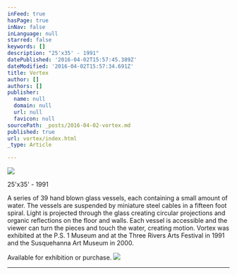```yaml
---
inFeed: true
hasPage: true
inNav: false
inLanguage: null
starred: false
keywords: []
description: "25'x35' - 1991"
datePublished: '2016-04-02T15:57:45.389Z'
dateModified: '2016-04-02T15:57:34.691Z'
title: Vortex
author: []
authors: []
publisher:
  name: null
  domain: null
  url: null
  favicon: null
sourcePath: _posts/2016-04-02-vortex.md
published: true
url: vortex/index.html
_type: Article

---
```

![](https://the-grid-user-content.s3-us-west-2.amazonaws.com/b7af0108-5190-4066-9ec3-4b33b2f29a1f.jpg)

25'x35' - 1991

A series of 39 hand blown glass vessels, each containing a small amount of water. The vessels are suspended by miniature steel cables in a fifteen foot spiral. Light is projected through the glass creating circular projections and organic reflections on the floor and walls. Each vessel is accessible and the viewer can turn the pieces and touch the water, creating motion. Vortex was exhibited at the P.S. 1 Museum and at the Three Rivers Arts Festival in 1991 and the Susquehanna Art Museum in 2000\. 

Available for exhibition or purchase.
![](https://the-grid-user-content.s3-us-west-2.amazonaws.com/6669f18e-238c-424c-80bb-069b41333245.jpg)

****